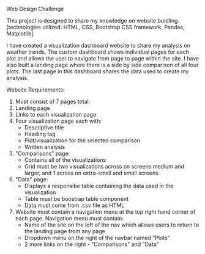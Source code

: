 Web Design Challenge

This project is designed to share my knowledge on website buidling. 
[technologies utilized: HTML, CSS, Bootstrap CSS framework, Pandas, Matplotlib]

I have created a visualization dashboard website to share my analysis on weather trends. The custom dashboard shows individual pages for each plot and allows the user to navigate from page to page within the site. I have also built a landing page where there is a side by side comparison of all four plots. The last page in this dashboard shares the data used to create my analysis. 

Website Requirements:
  1. Must consist of 7 pages total:
  2. Landing page 
  3. Links to each visualization page
  4. Four visualization page each with:
      - Descriptive title
      - Heading tag
      - Plot/visualization for the selected comparison
      - Written analysis 
  5. "Comparisons" page:
      - Contains all of the visualizations
      - Grid must be two visualizations across on screens medium and larger, and 1 across on extra-small and small screens
  6. "Data" page:
      - Displays a responsibe table containing the data used in the visualization
      - Table must be boostrap table component
      - Data must come from .csv file as HTML
  7. Website must contain a navigation menu at the top right hand corner of each page. Navigation menu must contain:
      - Name of the site on the left of the nav which allows users to return to the landing page from any page
      - Dropdown menu on the right of the navbar named "Plots"
      - 2 more links on the right - "Comparisons" and "Data"
